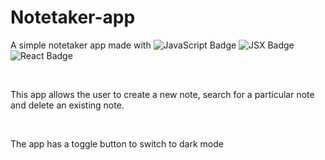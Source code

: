 # Notetaker-app
A simple notetaker app made with ![JavaScript Badge](https://img.shields.io/badge/JavaScript-F7DF1E?style=for-the-badge&logo=javascript&logoColor=black)  ![JSX Badge](https://img.shields.io/badge/JSX-61DAFB?style=for-the-badge&logo=react&logoColor=white)  ![React Badge](https://img.shields.io/badge/React-61DAFB?style=for-the-badge&logo=react&logoColor=white)

<br>

This app allows the user to create a new note, search for a particular note and delete an existing note. 

<br>

The app has a toggle button to switch to dark mode





